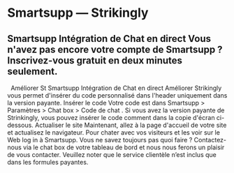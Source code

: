 # Smartsupp — Strikingly
## Smartsupp Intégration de Chat en direct Vous n'avez pas encore votre compte de Smartsupp ? Inscrivez-vous gratuit en deux minutes seulement.
  Améliorer St
Smartsupp Intégration de Chat en direct
Améliorer
Strikingly vous permet d'insérer du code personnalisé dans l'header uniquement dans la version payante.
Insérer le code
Votre code est dans Smartsupp > Paramètres > Chat box > Code de chat .
Si vous avez la version payante de Strinkingly, vous pouvez insérer le code comment dans la copie d'écran ci-dessous.
Actualiser le site
Maintenant, allez à la page d'accueil de votre site et actualisez le navigateur.
Pour chater avec vos visiteurs et les voir sur le Web log in à Smartsupp.
Vous ne savez toujours pas quoi faire ? Contactez-nous via le chat box de votre tableau de bord et nous nous ferons un plaisir de vous contacter. Veuillez noter que le service clientèle n’est inclus que dans les formules payantes.

